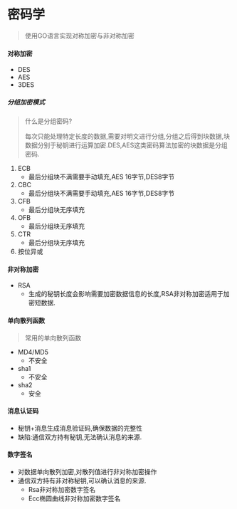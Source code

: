 # 密码学
> 使用GO语言实现对称加密与非对称加密

####  对称加密

- DES
- AES
- 3DES

##### 分组加密模式

> 什么是分组密码?
>
> 每次只能处理特定长度的数据,需要对明文进行分组,分组之后得到块数据,块数据分别于秘钥进行运算加密.DES,AES这类密码算法加密的块数据是分组密码.

1. ECB
   - 最后分组块不满需要手动填充,AES 16字节,DES8字节
2. CBC
   - 最后分组块不满需要手动填充,AES 16字节,DES8字节
3. CFB
   - 最后分组块无序填充
4. OFB
   - 最后分组块无序填充
5. CTR
   - 最后分组块无序填充
6. 按位异或

#### 非对称加密

- RSA
  - 生成的秘钥长度会影响需要加密数据信息的长度,RSA非对称加密适用于加密短数据.

#### 单向散列函数

> 常用的单向散列函数

- MD4/MD5
  - 不安全
- sha1
  - 不安全
- sha2
  - 安全

#### 消息认证码

- 秘钥+消息生成消息验证码,确保数据的完整性
- 缺陷:通信双方持有秘钥,无法确认消息的来源.

#### 数字签名

- 对数据单向散列加密,对散列值进行非对称加密操作
- 通信双方持有非对称秘钥,可以确认消息的来源.
  - Rsa非对称加密数字签名
  - Ecc椭圆曲线非对称加密数字签名

